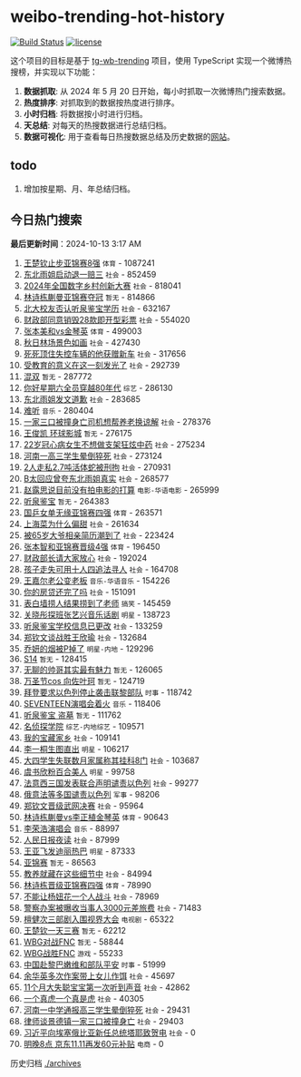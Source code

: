 # weibo-trending-hot-history

[![Build Status](https://github.com/lxw15337674/weibo-trending-hot-history/actions/workflows/nodejs.yml/badge.svg)](https://github.com/lxw15337674/weibo-trending-hot-history/actions)
[![license](https://img.shields.io/github/license/lxw15337674/weibo-trending-hot-history)](https://github.com/lxw15337674/weibo-trending-hot-history/blob/master/LICENSE)


这个项目的目标是基于 [tg-wb-trending](https://github.com/xiadd/tg-wb-trending) 项目，使用 TypeScript 实现一个微博热搜榜，并实现以下功能：

1. **数据抓取**: 从 2024 年 5 月 20 日开始，每小时抓取一次微博热门搜索数据。
2. **热度排序**: 对抓取到的数据按热度进行排序。
3. **小时归档**: 将数据按小时进行归档。
4. **天总结**: 对每天的热搜数据进行总结归档。
5. **数据可视化**: 用于查看每日热搜数据总结及历史数据的[网站](https://weibo-trending-hot-history.vercel.app/)。

## todo

1. 增加按星期、月、年总结归档。



## 今日热门搜索



























































































































































































































































































































































































































































































































































































































































































































































































































































































































































































































































































































































































































































































































































































































































































































































































































































































































































































































































































































































































































































































































































































































































































































































































































































































































































































































































































































































































































































































































































































































































































































































































































































































































































































































<!-- BEGIN -->

**最后更新时间**：2024-10-13 3:17 AM
1. [王楚钦止步亚锦赛8强](https://m.weibo.cn/search?containerid=100103type%3D1%26t%3D10%26q%3D%23%E7%8E%8B%E6%A5%9A%E9%92%A6%E6%AD%A2%E6%AD%A5%E4%BA%9A%E9%94%A6%E8%B5%9B8%E5%BC%BA%23&stream_entry_id=31&isnewpage=1&extparam=seat%3D1%26realpos%3D1%26lcate%3D5001%26flag%3D2%26filter_type%3Drealtimehot%26c_type%3D31%26q%3D%2523%25E7%258E%258B%25E6%25A5%259A%25E9%2592%25A6%25E6%25AD%25A2%25E6%25AD%25A5%25E4%25BA%259A%25E9%2594%25A6%25E8%25B5%259B8%25E5%25BC%25BA%2523%26pos%3D0%26band_rank%3D1%26stream_entry_id%3D31%26cate%3D5001%26dgr%3D0%26display_time%3D1728750490%26pre_seqid%3D172875049016203783789124) `体育` - 1087241
2. [东北雨姐启动退一赔三](https://m.weibo.cn/search?containerid=100103type%3D1%26t%3D10%26q%3D%23%E4%B8%9C%E5%8C%97%E9%9B%A8%E5%A7%90%E5%90%AF%E5%8A%A8%E9%80%80%E4%B8%80%E8%B5%94%E4%B8%89%23&stream_entry_id=31&isnewpage=1&extparam=seat%3D1%26realpos%3D2%26lcate%3D5001%26flag%3D1%26filter_type%3Drealtimehot%26c_type%3D31%26q%3D%2523%25E4%25B8%259C%25E5%258C%2597%25E9%259B%25A8%25E5%25A7%2590%25E5%2590%25AF%25E5%258A%25A8%25E9%2580%2580%25E4%25B8%2580%25E8%25B5%2594%25E4%25B8%2589%2523%26pos%3D1%26band_rank%3D2%26stream_entry_id%3D31%26cate%3D5001%26dgr%3D0%26display_time%3D1728750490%26pre_seqid%3D172875049016203783789124) `社会` - 852459
3. [2024年全国数字乡村创新大赛](https://m.weibo.cn/search?containerid=100103type%3D1%26t%3D10%26q%3D%232024%E5%B9%B4%E5%85%A8%E5%9B%BD%E6%95%B0%E5%AD%97%E4%B9%A1%E6%9D%91%E5%88%9B%E6%96%B0%E5%A4%A7%E8%B5%9B%23&stream_entry_id=31&isnewpage=1&extparam=seat%3D1%26realpos%3D3%26lcate%3D5001%26flag%3D0%26filter_type%3Drealtimehot%26c_type%3D31%26q%3D%25232024%25E5%25B9%25B4%25E5%2585%25A8%25E5%259B%25BD%25E6%2595%25B0%25E5%25AD%2597%25E4%25B9%25A1%25E6%259D%2591%25E5%2588%259B%25E6%2596%25B0%25E5%25A4%25A7%25E8%25B5%259B%2523%26pos%3D2%26band_rank%3D3%26stream_entry_id%3D31%26cate%3D5001%26dgr%3D0%26display_time%3D1728750490%26pre_seqid%3D172875049016203783789124) `社会` - 818041
4. [林诗栋蒯曼亚锦赛夺冠](https://m.weibo.cn/search?containerid=100103type%3D1%26t%3D10%26q%3D%23%E6%9E%97%E8%AF%97%E6%A0%8B%E8%92%AF%E6%9B%BC%E4%BA%9A%E9%94%A6%E8%B5%9B%E5%A4%BA%E5%86%A0%23&stream_entry_id=31&isnewpage=1&extparam=seat%3D1%26realpos%3D4%26lcate%3D5001%26flag%3D1%26filter_type%3Drealtimehot%26c_type%3D31%26q%3D%2523%25E6%259E%2597%25E8%25AF%2597%25E6%25A0%258B%25E8%2592%25AF%25E6%259B%25BC%25E4%25BA%259A%25E9%2594%25A6%25E8%25B5%259B%25E5%25A4%25BA%25E5%2586%25A0%2523%26pos%3D3%26band_rank%3D4%26stream_entry_id%3D31%26cate%3D5001%26dgr%3D0%26display_time%3D1728750490%26pre_seqid%3D172875049016203783789124) `暂无` - 814866
5. [北大校友否认听泉鉴宝学历](https://m.weibo.cn/search?containerid=100103type%3D1%26t%3D10%26q%3D%23%E5%8C%97%E5%A4%A7%E6%A0%A1%E5%8F%8B%E5%90%A6%E8%AE%A4%E5%90%AC%E6%B3%89%E9%89%B4%E5%AE%9D%E5%AD%A6%E5%8E%86%23&stream_entry_id=31&isnewpage=1&extparam=seat%3D1%26realpos%3D5%26lcate%3D5001%26flag%3D2%26filter_type%3Drealtimehot%26c_type%3D31%26q%3D%2523%25E5%258C%2597%25E5%25A4%25A7%25E6%25A0%25A1%25E5%258F%258B%25E5%2590%25A6%25E8%25AE%25A4%25E5%2590%25AC%25E6%25B3%2589%25E9%2589%25B4%25E5%25AE%259D%25E5%25AD%25A6%25E5%258E%2586%2523%26pos%3D4%26band_rank%3D5%26stream_entry_id%3D31%26cate%3D5001%26dgr%3D0%26display_time%3D1728750490%26pre_seqid%3D172875049016203783789124) `社会` - 632167
6. [财政部同意销毁28款即开型彩票](https://m.weibo.cn/search?containerid=100103type%3D1%26t%3D10%26q%3D%23%E8%B4%A2%E6%94%BF%E9%83%A8%E5%90%8C%E6%84%8F%E9%94%80%E6%AF%8128%E6%AC%BE%E5%8D%B3%E5%BC%80%E5%9E%8B%E5%BD%A9%E7%A5%A8%23&stream_entry_id=31&isnewpage=1&extparam=seat%3D1%26realpos%3D6%26lcate%3D5001%26flag%3D0%26filter_type%3Drealtimehot%26c_type%3D31%26q%3D%2523%25E8%25B4%25A2%25E6%2594%25BF%25E9%2583%25A8%25E5%2590%258C%25E6%2584%258F%25E9%2594%2580%25E6%25AF%258128%25E6%25AC%25BE%25E5%258D%25B3%25E5%25BC%2580%25E5%259E%258B%25E5%25BD%25A9%25E7%25A5%25A8%2523%26pos%3D5%26band_rank%3D6%26stream_entry_id%3D31%26cate%3D5001%26dgr%3D0%26display_time%3D1728750490%26pre_seqid%3D172875049016203783789124) `社会` - 554020
7. [张本美和vs金琴英](https://m.weibo.cn/search?containerid=100103type%3D1%26t%3D10%26q%3D%23%E5%BC%A0%E6%9C%AC%E7%BE%8E%E5%92%8Cvs%E9%87%91%E7%90%B4%E8%8B%B1%23&stream_entry_id=31&isnewpage=1&extparam=seat%3D1%26realpos%3D7%26lcate%3D5001%26flag%3D1%26filter_type%3Drealtimehot%26c_type%3D31%26q%3D%2523%25E5%25BC%25A0%25E6%259C%25AC%25E7%25BE%258E%25E5%2592%258Cvs%25E9%2587%2591%25E7%2590%25B4%25E8%258B%25B1%2523%26pos%3D6%26band_rank%3D7%26stream_entry_id%3D31%26cate%3D5001%26dgr%3D0%26display_time%3D1728750490%26pre_seqid%3D172875049016203783789124) `体育` - 499003
8. [秋日林场景色如画](https://m.weibo.cn/search?containerid=100103type%3D1%26t%3D10%26q%3D%23%E7%A7%8B%E6%97%A5%E6%9E%97%E5%9C%BA%E6%99%AF%E8%89%B2%E5%A6%82%E7%94%BB%23&stream_entry_id=31&isnewpage=1&extparam=seat%3D1%26stream_entry_id%3D31%26lcate%3D5001%26c_type%3D31%26filter_type%3Drealtimehot%26q%3D%2523%25E7%25A7%258B%25E6%2597%25A5%25E6%259E%2597%25E5%259C%25BA%25E6%2599%25AF%25E8%2589%25B2%25E5%25A6%2582%25E7%2594%25BB%2523%26dgr%3D0%26realpos%3D3%26band_rank%3D3%26cate%3D5001%26pos%3D2%26flag%3D0%26display_time%3D1728753551%26pre_seqid%3D172875355153703830712132) `社会` - 427430
9. [死死顶住失控车辆的他获赠新车](https://m.weibo.cn/search?containerid=100103type%3D1%26t%3D10%26q%3D%23%E6%AD%BB%E6%AD%BB%E9%A1%B6%E4%BD%8F%E5%A4%B1%E6%8E%A7%E8%BD%A6%E8%BE%86%E7%9A%84%E4%BB%96%E8%8E%B7%E8%B5%A0%E6%96%B0%E8%BD%A6%23&stream_entry_id=31&isnewpage=1&extparam=seat%3D1%26stream_entry_id%3D31%26lcate%3D5001%26c_type%3D31%26filter_type%3Drealtimehot%26q%3D%2523%25E6%25AD%25BB%25E6%25AD%25BB%25E9%25A1%25B6%25E4%25BD%258F%25E5%25A4%25B1%25E6%258E%25A7%25E8%25BD%25A6%25E8%25BE%2586%25E7%259A%2584%25E4%25BB%2596%25E8%258E%25B7%25E8%25B5%25A0%25E6%2596%25B0%25E8%25BD%25A6%2523%26dgr%3D0%26realpos%3D7%26band_rank%3D7%26cate%3D5001%26pos%3D7%26flag%3D32768%26display_time%3D1728753551%26pre_seqid%3D172875355153703830712132) `社会` - 317656
10. [受教育的意义在这一刻发光了](https://m.weibo.cn/search?containerid=100103type%3D1%26t%3D10%26q%3D%23%E5%8F%97%E6%95%99%E8%82%B2%E7%9A%84%E6%84%8F%E4%B9%89%E5%9C%A8%E8%BF%99%E4%B8%80%E5%88%BB%E5%8F%91%E5%85%89%E4%BA%86%23&stream_entry_id=31&isnewpage=1&extparam=seat%3D1%26realpos%3D10%26lcate%3D5001%26flag%3D1%26filter_type%3Drealtimehot%26c_type%3D31%26q%3D%2523%25E5%258F%2597%25E6%2595%2599%25E8%2582%25B2%25E7%259A%2584%25E6%2584%258F%25E4%25B9%2589%25E5%259C%25A8%25E8%25BF%2599%25E4%25B8%2580%25E5%2588%25BB%25E5%258F%2591%25E5%2585%2589%25E4%25BA%2586%2523%26pos%3D9%26band_rank%3D10%26stream_entry_id%3D31%26cate%3D5001%26dgr%3D0%26display_time%3D1728750490%26pre_seqid%3D172875049016203783789124) `社会` - 292739
11. [混双](https://m.weibo.cn/search?containerid=100103type%3D1%26t%3D10%26q%3D%E6%B7%B7%E5%8F%8C&stream_entry_id=31&isnewpage=1&extparam=seat%3D1%26realpos%3D8%26lcate%3D5001%26flag%3D0%26filter_type%3Drealtimehot%26c_type%3D31%26q%3D%25E6%25B7%25B7%25E5%258F%258C%26pos%3D7%26band_rank%3D8%26stream_entry_id%3D31%26cate%3D5001%26dgr%3D0%26display_time%3D1728750490%26pre_seqid%3D172875049016203783789124) `暂无` - 287772
12. [你好星期六全员穿越80年代](https://m.weibo.cn/search?containerid=100103type%3D1%26t%3D10%26q%3D%23%E4%BD%A0%E5%A5%BD%E6%98%9F%E6%9C%9F%E5%85%AD%E5%85%A8%E5%91%98%E7%A9%BF%E8%B6%8A80%E5%B9%B4%E4%BB%A3%23&stream_entry_id=31&isnewpage=1&extparam=seat%3D1%26realpos%3D9%26lcate%3D5001%26flag%3D1%26filter_type%3Drealtimehot%26c_type%3D31%26q%3D%2523%25E4%25BD%25A0%25E5%25A5%25BD%25E6%2598%259F%25E6%259C%259F%25E5%2585%25AD%25E5%2585%25A8%25E5%2591%2598%25E7%25A9%25BF%25E8%25B6%258A80%25E5%25B9%25B4%25E4%25BB%25A3%2523%26pos%3D8%26band_rank%3D9%26stream_entry_id%3D31%26cate%3D5001%26dgr%3D0%26display_time%3D1728750490%26pre_seqid%3D172875049016203783789124) `综艺` - 286130
13. [东北雨姐发文道歉](https://m.weibo.cn/search?containerid=100103type%3D1%26t%3D10%26q%3D%23%E4%B8%9C%E5%8C%97%E9%9B%A8%E5%A7%90%E5%8F%91%E6%96%87%E9%81%93%E6%AD%89%23&stream_entry_id=31&isnewpage=1&extparam=seat%3D1%26realpos%3D11%26lcate%3D5001%26flag%3D2%26filter_type%3Drealtimehot%26c_type%3D31%26q%3D%2523%25E4%25B8%259C%25E5%258C%2597%25E9%259B%25A8%25E5%25A7%2590%25E5%258F%2591%25E6%2596%2587%25E9%2581%2593%25E6%25AD%2589%2523%26pos%3D10%26band_rank%3D11%26stream_entry_id%3D31%26cate%3D5001%26dgr%3D0%26display_time%3D1728750490%26pre_seqid%3D172875049016203783789124) `社会` - 283685
14. [难听](https://m.weibo.cn/search?containerid=100103type%3D1%26t%3D10%26q%3D%E9%9A%BE%E5%90%AC&stream_entry_id=31&isnewpage=1&extparam=seat%3D1%26realpos%3D12%26lcate%3D5001%26flag%3D2%26filter_type%3Drealtimehot%26c_type%3D31%26q%3D%25E9%259A%25BE%25E5%2590%25AC%26pos%3D11%26band_rank%3D12%26stream_entry_id%3D31%26cate%3D5001%26dgr%3D0%26display_time%3D1728750490%26pre_seqid%3D172875049016203783789124) `音乐` - 280404
15. [一家三口被撞身亡司机想帮养老换谅解](https://m.weibo.cn/search?containerid=100103type%3D1%26t%3D10%26q%3D%23%E4%B8%80%E5%AE%B6%E4%B8%89%E5%8F%A3%E8%A2%AB%E6%92%9E%E8%BA%AB%E4%BA%A1%E5%8F%B8%E6%9C%BA%E6%83%B3%E5%B8%AE%E5%85%BB%E8%80%81%E6%8D%A2%E8%B0%85%E8%A7%A3%23&stream_entry_id=31&isnewpage=1&extparam=seat%3D1%26realpos%3D13%26lcate%3D5001%26flag%3D2%26filter_type%3Drealtimehot%26c_type%3D31%26q%3D%2523%25E4%25B8%2580%25E5%25AE%25B6%25E4%25B8%2589%25E5%258F%25A3%25E8%25A2%25AB%25E6%2592%259E%25E8%25BA%25AB%25E4%25BA%25A1%25E5%258F%25B8%25E6%259C%25BA%25E6%2583%25B3%25E5%25B8%25AE%25E5%2585%25BB%25E8%2580%2581%25E6%258D%25A2%25E8%25B0%2585%25E8%25A7%25A3%2523%26pos%3D12%26band_rank%3D13%26stream_entry_id%3D31%26cate%3D5001%26dgr%3D0%26display_time%3D1728750490%26pre_seqid%3D172875049016203783789124) `社会` - 278376
16. [王俊凯 环球影城](https://m.weibo.cn/search?containerid=100103type%3D1%26t%3D10%26q%3D%E7%8E%8B%E4%BF%8A%E5%87%AF+%E7%8E%AF%E7%90%83%E5%BD%B1%E5%9F%8E&stream_entry_id=31&isnewpage=1&extparam=seat%3D1%26realpos%3D14%26lcate%3D5001%26flag%3D2%26filter_type%3Drealtimehot%26c_type%3D31%26q%3D%25E7%258E%258B%25E4%25BF%258A%25E5%2587%25AF%2520%25E7%258E%25AF%25E7%2590%2583%25E5%25BD%25B1%25E5%259F%258E%26pos%3D13%26band_rank%3D14%26stream_entry_id%3D31%26cate%3D5001%26dgr%3D0%26display_time%3D1728750490%26pre_seqid%3D172875049016203783789124) `暂无` - 276175
17. [22岁冠心病女生不想做支架狂炫中药](https://m.weibo.cn/search?containerid=100103type%3D1%26t%3D10%26q%3D%2322%E5%B2%81%E5%86%A0%E5%BF%83%E7%97%85%E5%A5%B3%E7%94%9F%E4%B8%8D%E6%83%B3%E5%81%9A%E6%94%AF%E6%9E%B6%E7%8B%82%E7%82%AB%E4%B8%AD%E8%8D%AF%23&stream_entry_id=31&isnewpage=1&extparam=seat%3D1%26realpos%3D15%26lcate%3D5001%26flag%3D0%26filter_type%3Drealtimehot%26c_type%3D31%26q%3D%252322%25E5%25B2%2581%25E5%2586%25A0%25E5%25BF%2583%25E7%2597%2585%25E5%25A5%25B3%25E7%2594%259F%25E4%25B8%258D%25E6%2583%25B3%25E5%2581%259A%25E6%2594%25AF%25E6%259E%25B6%25E7%258B%2582%25E7%2582%25AB%25E4%25B8%25AD%25E8%258D%25AF%2523%26pos%3D14%26band_rank%3D15%26stream_entry_id%3D31%26cate%3D5001%26dgr%3D0%26display_time%3D1728750490%26pre_seqid%3D172875049016203783789124) `社会` - 275234
18. [河南一高三学生晕倒猝死](https://m.weibo.cn/search?containerid=100103type%3D1%26t%3D10%26q%3D%23%E6%B2%B3%E5%8D%97%E4%B8%80%E9%AB%98%E4%B8%89%E5%AD%A6%E7%94%9F%E6%99%95%E5%80%92%E7%8C%9D%E6%AD%BB%23&stream_entry_id=31&isnewpage=1&extparam=seat%3D1%26realpos%3D16%26lcate%3D5001%26flag%3D1%26filter_type%3Drealtimehot%26c_type%3D31%26q%3D%2523%25E6%25B2%25B3%25E5%258D%2597%25E4%25B8%2580%25E9%25AB%2598%25E4%25B8%2589%25E5%25AD%25A6%25E7%2594%259F%25E6%2599%2595%25E5%2580%2592%25E7%258C%259D%25E6%25AD%25BB%2523%26pos%3D15%26band_rank%3D16%26stream_entry_id%3D31%26cate%3D5001%26dgr%3D0%26display_time%3D1728750490%26pre_seqid%3D172875049016203783789124) `社会` - 273124
19. [2人走私2.7吨活体蛇被刑拘](https://m.weibo.cn/search?containerid=100103type%3D1%26t%3D10%26q%3D%232%E4%BA%BA%E8%B5%B0%E7%A7%812.7%E5%90%A8%E6%B4%BB%E4%BD%93%E8%9B%87%E8%A2%AB%E5%88%91%E6%8B%98%23&stream_entry_id=31&isnewpage=1&extparam=seat%3D1%26realpos%3D17%26lcate%3D5001%26flag%3D0%26filter_type%3Drealtimehot%26c_type%3D31%26q%3D%25232%25E4%25BA%25BA%25E8%25B5%25B0%25E7%25A7%25812.7%25E5%2590%25A8%25E6%25B4%25BB%25E4%25BD%2593%25E8%259B%2587%25E8%25A2%25AB%25E5%2588%2591%25E6%258B%2598%2523%26pos%3D16%26band_rank%3D17%26stream_entry_id%3D31%26cate%3D5001%26dgr%3D0%26display_time%3D1728750490%26pre_seqid%3D172875049016203783789124) `社会` - 270931
20. [B太回应曾夸东北雨姐真实](https://m.weibo.cn/search?containerid=100103type%3D1%26t%3D10%26q%3D%23B%E5%A4%AA%E5%9B%9E%E5%BA%94%E6%9B%BE%E5%A4%B8%E4%B8%9C%E5%8C%97%E9%9B%A8%E5%A7%90%E7%9C%9F%E5%AE%9E%23&stream_entry_id=31&isnewpage=1&extparam=seat%3D1%26realpos%3D18%26lcate%3D5001%26flag%3D0%26filter_type%3Drealtimehot%26c_type%3D31%26q%3D%2523B%25E5%25A4%25AA%25E5%259B%259E%25E5%25BA%2594%25E6%259B%25BE%25E5%25A4%25B8%25E4%25B8%259C%25E5%258C%2597%25E9%259B%25A8%25E5%25A7%2590%25E7%259C%259F%25E5%25AE%259E%2523%26pos%3D17%26band_rank%3D18%26stream_entry_id%3D31%26cate%3D5001%26dgr%3D0%26display_time%3D1728750490%26pre_seqid%3D172875049016203783789124) `社会` - 268577
21. [赵露思说目前没有拍电影的打算](https://m.weibo.cn/search?containerid=100103type%3D1%26t%3D10%26q%3D%23%E8%B5%B5%E9%9C%B2%E6%80%9D%E8%AF%B4%E7%9B%AE%E5%89%8D%E6%B2%A1%E6%9C%89%E6%8B%8D%E7%94%B5%E5%BD%B1%E7%9A%84%E6%89%93%E7%AE%97%23&stream_entry_id=31&isnewpage=1&extparam=seat%3D1%26realpos%3D19%26lcate%3D5001%26flag%3D0%26filter_type%3Drealtimehot%26c_type%3D31%26q%3D%2523%25E8%25B5%25B5%25E9%259C%25B2%25E6%2580%259D%25E8%25AF%25B4%25E7%259B%25AE%25E5%2589%258D%25E6%25B2%25A1%25E6%259C%2589%25E6%258B%258D%25E7%2594%25B5%25E5%25BD%25B1%25E7%259A%2584%25E6%2589%2593%25E7%25AE%2597%2523%26pos%3D18%26band_rank%3D19%26stream_entry_id%3D31%26cate%3D5001%26dgr%3D0%26display_time%3D1728750490%26pre_seqid%3D172875049016203783789124) `电影-华语电影` - 265999
22. [听泉鉴宝](https://m.weibo.cn/search?containerid=100103type%3D1%26t%3D10%26q%3D%E5%90%AC%E6%B3%89%E9%89%B4%E5%AE%9D&stream_entry_id=31&isnewpage=1&extparam=seat%3D1%26realpos%3D20%26lcate%3D5001%26flag%3D0%26filter_type%3Drealtimehot%26c_type%3D31%26q%3D%25E5%2590%25AC%25E6%25B3%2589%25E9%2589%25B4%25E5%25AE%259D%26pos%3D19%26band_rank%3D20%26stream_entry_id%3D31%26cate%3D5001%26dgr%3D0%26display_time%3D1728750490%26pre_seqid%3D172875049016203783789124) `暂无` - 264383
23. [国乒女单无缘亚锦赛四强](https://m.weibo.cn/search?containerid=100103type%3D1%26t%3D10%26q%3D%23%E5%9B%BD%E4%B9%92%E5%A5%B3%E5%8D%95%E6%97%A0%E7%BC%98%E4%BA%9A%E9%94%A6%E8%B5%9B%E5%9B%9B%E5%BC%BA%23&stream_entry_id=31&isnewpage=1&extparam=seat%3D1%26realpos%3D21%26lcate%3D5001%26flag%3D0%26filter_type%3Drealtimehot%26c_type%3D31%26q%3D%2523%25E5%259B%25BD%25E4%25B9%2592%25E5%25A5%25B3%25E5%258D%2595%25E6%2597%25A0%25E7%25BC%2598%25E4%25BA%259A%25E9%2594%25A6%25E8%25B5%259B%25E5%259B%259B%25E5%25BC%25BA%2523%26pos%3D20%26band_rank%3D21%26stream_entry_id%3D31%26cate%3D5001%26dgr%3D0%26display_time%3D1728750490%26pre_seqid%3D172875049016203783789124) `体育` - 263571
24. [上海菜为什么偏甜](https://m.weibo.cn/search?containerid=100103type%3D1%26t%3D10%26q%3D%23%E4%B8%8A%E6%B5%B7%E8%8F%9C%E4%B8%BA%E4%BB%80%E4%B9%88%E5%81%8F%E7%94%9C%23&stream_entry_id=31&isnewpage=1&extparam=seat%3D1%26realpos%3D22%26lcate%3D5001%26flag%3D1%26filter_type%3Drealtimehot%26c_type%3D31%26q%3D%2523%25E4%25B8%258A%25E6%25B5%25B7%25E8%258F%259C%25E4%25B8%25BA%25E4%25BB%2580%25E4%25B9%2588%25E5%2581%258F%25E7%2594%259C%2523%26pos%3D21%26band_rank%3D22%26stream_entry_id%3D31%26cate%3D5001%26dgr%3D0%26display_time%3D1728750490%26pre_seqid%3D172875049016203783789124) `社会` - 261634
25. [被65岁大爷相亲简历潮到了](https://m.weibo.cn/search?containerid=100103type%3D1%26t%3D10%26q%3D%23%E8%A2%AB65%E5%B2%81%E5%A4%A7%E7%88%B7%E7%9B%B8%E4%BA%B2%E7%AE%80%E5%8E%86%E6%BD%AE%E5%88%B0%E4%BA%86%23&stream_entry_id=31&isnewpage=1&extparam=seat%3D1%26realpos%3D23%26lcate%3D5001%26flag%3D1%26filter_type%3Drealtimehot%26c_type%3D31%26q%3D%2523%25E8%25A2%25AB65%25E5%25B2%2581%25E5%25A4%25A7%25E7%2588%25B7%25E7%259B%25B8%25E4%25BA%25B2%25E7%25AE%2580%25E5%258E%2586%25E6%25BD%25AE%25E5%2588%25B0%25E4%25BA%2586%2523%26pos%3D22%26band_rank%3D23%26stream_entry_id%3D31%26cate%3D5001%26dgr%3D0%26display_time%3D1728750490%26pre_seqid%3D172875049016203783789124) `社会` - 223424
26. [张本智和亚锦赛晋级4强](https://m.weibo.cn/search?containerid=100103type%3D1%26t%3D10%26q%3D%23%E5%BC%A0%E6%9C%AC%E6%99%BA%E5%92%8C%E4%BA%9A%E9%94%A6%E8%B5%9B%E6%99%8B%E7%BA%A74%E5%BC%BA%23&stream_entry_id=31&isnewpage=1&extparam=seat%3D1%26realpos%3D24%26lcate%3D5001%26flag%3D1%26filter_type%3Drealtimehot%26c_type%3D31%26q%3D%2523%25E5%25BC%25A0%25E6%259C%25AC%25E6%2599%25BA%25E5%2592%258C%25E4%25BA%259A%25E9%2594%25A6%25E8%25B5%259B%25E6%2599%258B%25E7%25BA%25A74%25E5%25BC%25BA%2523%26pos%3D23%26band_rank%3D24%26stream_entry_id%3D31%26cate%3D5001%26dgr%3D0%26display_time%3D1728750490%26pre_seqid%3D172875049016203783789124) `体育` - 196450
27. [财政部长请大家放心](https://m.weibo.cn/search?containerid=100103type%3D1%26t%3D10%26q%3D%23%E8%B4%A2%E6%94%BF%E9%83%A8%E9%95%BF%E8%AF%B7%E5%A4%A7%E5%AE%B6%E6%94%BE%E5%BF%83%23&stream_entry_id=31&isnewpage=1&extparam=seat%3D1%26realpos%3D25%26lcate%3D5001%26flag%3D0%26filter_type%3Drealtimehot%26c_type%3D31%26q%3D%2523%25E8%25B4%25A2%25E6%2594%25BF%25E9%2583%25A8%25E9%2595%25BF%25E8%25AF%25B7%25E5%25A4%25A7%25E5%25AE%25B6%25E6%2594%25BE%25E5%25BF%2583%2523%26pos%3D24%26band_rank%3D25%26stream_entry_id%3D31%26cate%3D5001%26dgr%3D0%26display_time%3D1728750490%26pre_seqid%3D172875049016203783789124) `社会` - 192024
28. [孩子走失可用十人四追法寻人](https://m.weibo.cn/search?containerid=100103type%3D1%26t%3D10%26q%3D%23%E5%AD%A9%E5%AD%90%E8%B5%B0%E5%A4%B1%E5%8F%AF%E7%94%A8%E5%8D%81%E4%BA%BA%E5%9B%9B%E8%BF%BD%E6%B3%95%E5%AF%BB%E4%BA%BA%23&stream_entry_id=31&isnewpage=1&extparam=seat%3D1%26stream_entry_id%3D31%26lcate%3D5001%26c_type%3D31%26filter_type%3Drealtimehot%26q%3D%2523%25E5%25AD%25A9%25E5%25AD%2590%25E8%25B5%25B0%25E5%25A4%25B1%25E5%258F%25AF%25E7%2594%25A8%25E5%258D%2581%25E4%25BA%25BA%25E5%259B%259B%25E8%25BF%25BD%25E6%25B3%2595%25E5%25AF%25BB%25E4%25BA%25BA%2523%26dgr%3D0%26realpos%3D10%26band_rank%3D10%26cate%3D5001%26pos%3D10%26flag%3D1%26display_time%3D1728753551%26pre_seqid%3D172875355153703830712132) `社会` - 164708
29. [王嘉尔老公变老板](https://m.weibo.cn/search?containerid=100103type%3D1%26t%3D10%26q%3D%E7%8E%8B%E5%98%89%E5%B0%94%E8%80%81%E5%85%AC%E5%8F%98%E8%80%81%E6%9D%BF&stream_entry_id=31&isnewpage=1&extparam=seat%3D1%26realpos%3D26%26lcate%3D5001%26flag%3D1%26filter_type%3Drealtimehot%26c_type%3D31%26q%3D%25E7%258E%258B%25E5%2598%2589%25E5%25B0%2594%25E8%2580%2581%25E5%2585%25AC%25E5%258F%2598%25E8%2580%2581%25E6%259D%25BF%26pos%3D25%26band_rank%3D26%26stream_entry_id%3D31%26cate%3D5001%26dgr%3D0%26display_time%3D1728750490%26pre_seqid%3D172875049016203783789124) `音乐-华语音乐` - 154226
30. [你的房贷还完了吗](https://m.weibo.cn/search?containerid=100103type%3D1%26t%3D10%26q%3D%23%E4%BD%A0%E7%9A%84%E6%88%BF%E8%B4%B7%E8%BF%98%E5%AE%8C%E4%BA%86%E5%90%97%23&stream_entry_id=31&isnewpage=1&extparam=seat%3D1%26realpos%3D27%26lcate%3D5001%26flag%3D0%26filter_type%3Drealtimehot%26c_type%3D31%26q%3D%2523%25E4%25BD%25A0%25E7%259A%2584%25E6%2588%25BF%25E8%25B4%25B7%25E8%25BF%2598%25E5%25AE%258C%25E4%25BA%2586%25E5%2590%2597%2523%26pos%3D26%26band_rank%3D27%26stream_entry_id%3D31%26cate%3D5001%26dgr%3D0%26display_time%3D1728750490%26pre_seqid%3D172875049016203783789124) `社会` - 151091
31. [表白墙捞人结果捞到了老师](https://m.weibo.cn/search?containerid=100103type%3D1%26t%3D10%26q%3D%23%E8%A1%A8%E7%99%BD%E5%A2%99%E6%8D%9E%E4%BA%BA%E7%BB%93%E6%9E%9C%E6%8D%9E%E5%88%B0%E4%BA%86%E8%80%81%E5%B8%88%23&stream_entry_id=31&isnewpage=1&extparam=seat%3D1%26realpos%3D28%26lcate%3D5001%26flag%3D0%26filter_type%3Drealtimehot%26c_type%3D31%26q%3D%2523%25E8%25A1%25A8%25E7%2599%25BD%25E5%25A2%2599%25E6%258D%259E%25E4%25BA%25BA%25E7%25BB%2593%25E6%259E%259C%25E6%258D%259E%25E5%2588%25B0%25E4%25BA%2586%25E8%2580%2581%25E5%25B8%2588%2523%26pos%3D27%26band_rank%3D28%26stream_entry_id%3D31%26cate%3D5001%26dgr%3D0%26display_time%3D1728750490%26pre_seqid%3D172875049016203783789124) `搞笑` - 145459
32. [关晓彤探班张艺兴音乐话剧](https://m.weibo.cn/search?containerid=100103type%3D1%26t%3D10%26q%3D%23%E5%85%B3%E6%99%93%E5%BD%A4%E6%8E%A2%E7%8F%AD%E5%BC%A0%E8%89%BA%E5%85%B4%E9%9F%B3%E4%B9%90%E8%AF%9D%E5%89%A7%23&stream_entry_id=31&isnewpage=1&extparam=seat%3D1%26realpos%3D29%26lcate%3D5001%26flag%3D0%26filter_type%3Drealtimehot%26c_type%3D31%26q%3D%2523%25E5%2585%25B3%25E6%2599%2593%25E5%25BD%25A4%25E6%258E%25A2%25E7%258F%25AD%25E5%25BC%25A0%25E8%2589%25BA%25E5%2585%25B4%25E9%259F%25B3%25E4%25B9%2590%25E8%25AF%259D%25E5%2589%25A7%2523%26pos%3D28%26band_rank%3D29%26stream_entry_id%3D31%26cate%3D5001%26dgr%3D0%26display_time%3D1728750490%26pre_seqid%3D172875049016203783789124) `明星` - 138723
33. [听泉鉴宝学校信息已更改](https://m.weibo.cn/search?containerid=100103type%3D1%26t%3D10%26q%3D%23%E5%90%AC%E6%B3%89%E9%89%B4%E5%AE%9D%E5%AD%A6%E6%A0%A1%E4%BF%A1%E6%81%AF%E5%B7%B2%E6%9B%B4%E6%94%B9%23&stream_entry_id=31&isnewpage=1&extparam=seat%3D1%26realpos%3D30%26lcate%3D5001%26flag%3D0%26filter_type%3Drealtimehot%26c_type%3D31%26q%3D%2523%25E5%2590%25AC%25E6%25B3%2589%25E9%2589%25B4%25E5%25AE%259D%25E5%25AD%25A6%25E6%25A0%25A1%25E4%25BF%25A1%25E6%2581%25AF%25E5%25B7%25B2%25E6%259B%25B4%25E6%2594%25B9%2523%26pos%3D29%26band_rank%3D30%26stream_entry_id%3D31%26cate%3D5001%26dgr%3D0%26display_time%3D1728750490%26pre_seqid%3D172875049016203783789124) `社会` - 133259
34. [郑钦文谈战胜王欣瑜](https://m.weibo.cn/search?containerid=100103type%3D1%26t%3D10%26q%3D%23%E9%83%91%E9%92%A6%E6%96%87%E8%B0%88%E6%88%98%E8%83%9C%E7%8E%8B%E6%AC%A3%E7%91%9C%23&stream_entry_id=31&isnewpage=1&extparam=seat%3D1%26realpos%3D31%26lcate%3D5001%26flag%3D1%26filter_type%3Drealtimehot%26c_type%3D31%26q%3D%2523%25E9%2583%2591%25E9%2592%25A6%25E6%2596%2587%25E8%25B0%2588%25E6%2588%2598%25E8%2583%259C%25E7%258E%258B%25E6%25AC%25A3%25E7%2591%259C%2523%26pos%3D30%26band_rank%3D31%26stream_entry_id%3D31%26cate%3D5001%26dgr%3D0%26display_time%3D1728750490%26pre_seqid%3D172875049016203783789124) `社会` - 132684
35. [乔妍的烟被P掉了](https://m.weibo.cn/search?containerid=100103type%3D1%26t%3D10%26q%3D%23%E4%B9%94%E5%A6%8D%E7%9A%84%E7%83%9F%E8%A2%ABP%E6%8E%89%E4%BA%86%23&stream_entry_id=31&isnewpage=1&extparam=seat%3D1%26realpos%3D32%26lcate%3D5001%26flag%3D0%26filter_type%3Drealtimehot%26c_type%3D31%26q%3D%2523%25E4%25B9%2594%25E5%25A6%258D%25E7%259A%2584%25E7%2583%259F%25E8%25A2%25ABP%25E6%258E%2589%25E4%25BA%2586%2523%26pos%3D31%26band_rank%3D32%26stream_entry_id%3D31%26cate%3D5001%26dgr%3D0%26display_time%3D1728750490%26pre_seqid%3D172875049016203783789124) `明星-内地` - 129296
36. [S14](https://m.weibo.cn/search?containerid=100103type%3D1%26t%3D10%26q%3DS14&stream_entry_id=31&isnewpage=1&extparam=seat%3D1%26stream_entry_id%3D31%26lcate%3D5001%26c_type%3D31%26filter_type%3Drealtimehot%26q%3DS14%26dgr%3D0%26realpos%3D23%26band_rank%3D23%26cate%3D5001%26pos%3D23%26flag%3D0%26display_time%3D1728753551%26pre_seqid%3D172875355153703830712132) `暂无` - 128415
37. [无聊的帅哥其实最有魅力](https://m.weibo.cn/search?containerid=100103type%3D1%26t%3D10%26q%3D%E6%97%A0%E8%81%8A%E7%9A%84%E5%B8%85%E5%93%A5%E5%85%B6%E5%AE%9E%E6%9C%80%E6%9C%89%E9%AD%85%E5%8A%9B&stream_entry_id=31&isnewpage=1&extparam=seat%3D1%26realpos%3D33%26lcate%3D5001%26flag%3D0%26filter_type%3Drealtimehot%26c_type%3D31%26q%3D%25E6%2597%25A0%25E8%2581%258A%25E7%259A%2584%25E5%25B8%2585%25E5%2593%25A5%25E5%2585%25B6%25E5%25AE%259E%25E6%259C%2580%25E6%259C%2589%25E9%25AD%2585%25E5%258A%259B%26pos%3D32%26band_rank%3D33%26stream_entry_id%3D31%26cate%3D5001%26dgr%3D0%26display_time%3D1728750490%26pre_seqid%3D172875049016203783789124) `暂无` - 126065
38. [万圣节cos 向佐叶珂](https://m.weibo.cn/search?containerid=100103type%3D1%26t%3D10%26q%3D%E4%B8%87%E5%9C%A3%E8%8A%82cos+%E5%90%91%E4%BD%90%E5%8F%B6%E7%8F%82&stream_entry_id=31&isnewpage=1&extparam=seat%3D1%26realpos%3D34%26lcate%3D5001%26flag%3D1%26filter_type%3Drealtimehot%26c_type%3D31%26q%3D%25E4%25B8%2587%25E5%259C%25A3%25E8%258A%2582cos%2520%25E5%2590%2591%25E4%25BD%2590%25E5%258F%25B6%25E7%258F%2582%26pos%3D33%26band_rank%3D34%26stream_entry_id%3D31%26cate%3D5001%26dgr%3D0%26display_time%3D1728750490%26pre_seqid%3D172875049016203783789124) `暂无` - 124719
39. [拜登要求以色列停止袭击联黎部队](https://m.weibo.cn/search?containerid=100103type%3D1%26t%3D10%26q%3D%23%E6%8B%9C%E7%99%BB%E8%A6%81%E6%B1%82%E4%BB%A5%E8%89%B2%E5%88%97%E5%81%9C%E6%AD%A2%E8%A2%AD%E5%87%BB%E8%81%94%E9%BB%8E%E9%83%A8%E9%98%9F%23&stream_entry_id=31&isnewpage=1&extparam=seat%3D1%26realpos%3D35%26lcate%3D5001%26flag%3D0%26filter_type%3Drealtimehot%26c_type%3D31%26q%3D%2523%25E6%258B%259C%25E7%2599%25BB%25E8%25A6%2581%25E6%25B1%2582%25E4%25BB%25A5%25E8%2589%25B2%25E5%2588%2597%25E5%2581%259C%25E6%25AD%25A2%25E8%25A2%25AD%25E5%2587%25BB%25E8%2581%2594%25E9%25BB%258E%25E9%2583%25A8%25E9%2598%259F%2523%26pos%3D34%26band_rank%3D35%26stream_entry_id%3D31%26cate%3D5001%26dgr%3D0%26display_time%3D1728750490%26pre_seqid%3D172875049016203783789124) `时事` - 118742
40. [SEVENTEEN演唱会着火](https://m.weibo.cn/search?containerid=100103type%3D1%26t%3D10%26q%3D%23SEVENTEEN%E6%BC%94%E5%94%B1%E4%BC%9A%E7%9D%80%E7%81%AB%23&stream_entry_id=31&isnewpage=1&extparam=seat%3D1%26realpos%3D36%26lcate%3D5001%26flag%3D0%26filter_type%3Drealtimehot%26c_type%3D31%26q%3D%2523SEVENTEEN%25E6%25BC%2594%25E5%2594%25B1%25E4%25BC%259A%25E7%259D%2580%25E7%2581%25AB%2523%26pos%3D35%26band_rank%3D36%26stream_entry_id%3D31%26cate%3D5001%26dgr%3D0%26display_time%3D1728750490%26pre_seqid%3D172875049016203783789124) `音乐` - 118406
41. [听泉鉴宝 盗墓](https://m.weibo.cn/search?containerid=100103type%3D1%26t%3D10%26q%3D%E5%90%AC%E6%B3%89%E9%89%B4%E5%AE%9D+%E7%9B%97%E5%A2%93&stream_entry_id=31&isnewpage=1&extparam=seat%3D1%26realpos%3D37%26lcate%3D5001%26flag%3D0%26filter_type%3Drealtimehot%26c_type%3D31%26q%3D%25E5%2590%25AC%25E6%25B3%2589%25E9%2589%25B4%25E5%25AE%259D%2520%25E7%259B%2597%25E5%25A2%2593%26pos%3D36%26band_rank%3D37%26stream_entry_id%3D31%26cate%3D5001%26dgr%3D0%26display_time%3D1728750490%26pre_seqid%3D172875049016203783789124) `暂无` - 111762
42. [名侦探学院](https://m.weibo.cn/search?containerid=100103type%3D1%26t%3D10%26q%3D%E5%90%8D%E4%BE%A6%E6%8E%A2%E5%AD%A6%E9%99%A2&stream_entry_id=31&isnewpage=1&extparam=seat%3D1%26realpos%3D38%26lcate%3D5001%26flag%3D1%26filter_type%3Drealtimehot%26c_type%3D31%26q%3D%25E5%2590%258D%25E4%25BE%25A6%25E6%258E%25A2%25E5%25AD%25A6%25E9%2599%25A2%26pos%3D37%26band_rank%3D38%26stream_entry_id%3D31%26cate%3D5001%26dgr%3D0%26display_time%3D1728750490%26pre_seqid%3D172875049016203783789124) `综艺-内地综艺` - 109571
43. [我的宝藏家乡](https://m.weibo.cn/search?containerid=100103type%3D1%26t%3D10%26q%3D%23%E6%88%91%E7%9A%84%E5%AE%9D%E8%97%8F%E5%AE%B6%E4%B9%A1%23&stream_entry_id=31&isnewpage=1&extparam=seat%3D1%26stream_entry_id%3D31%26lcate%3D5001%26c_type%3D31%26filter_type%3Drealtimehot%26q%3D%2523%25E6%2588%2591%25E7%259A%2584%25E5%25AE%259D%25E8%2597%258F%25E5%25AE%25B6%25E4%25B9%25A1%2523%26dgr%3D0%26realpos%3D26%26band_rank%3D26%26cate%3D5001%26pos%3D26%26flag%3D0%26display_time%3D1728753551%26pre_seqid%3D172875355153703830712132) `社会` - 109141
44. [李一桐生图直出](https://m.weibo.cn/search?containerid=100103type%3D1%26t%3D10%26q%3D%E6%9D%8E%E4%B8%80%E6%A1%90%E7%94%9F%E5%9B%BE%E7%9B%B4%E5%87%BA&stream_entry_id=31&isnewpage=1&extparam=seat%3D1%26realpos%3D39%26lcate%3D5001%26flag%3D0%26filter_type%3Drealtimehot%26c_type%3D31%26q%3D%25E6%259D%258E%25E4%25B8%2580%25E6%25A1%2590%25E7%2594%259F%25E5%259B%25BE%25E7%259B%25B4%25E5%2587%25BA%26pos%3D38%26band_rank%3D39%26stream_entry_id%3D31%26cate%3D5001%26dgr%3D0%26display_time%3D1728750490%26pre_seqid%3D172875049016203783789124) `明星` - 106217
45. [大四学生失联数月家属称其挂科8门](https://m.weibo.cn/search?containerid=100103type%3D1%26t%3D10%26q%3D%23%E5%A4%A7%E5%9B%9B%E5%AD%A6%E7%94%9F%E5%A4%B1%E8%81%94%E6%95%B0%E6%9C%88%E5%AE%B6%E5%B1%9E%E7%A7%B0%E5%85%B6%E6%8C%82%E7%A7%918%E9%97%A8%23&stream_entry_id=31&isnewpage=1&extparam=seat%3D1%26realpos%3D40%26lcate%3D5001%26flag%3D0%26filter_type%3Drealtimehot%26c_type%3D31%26q%3D%2523%25E5%25A4%25A7%25E5%259B%259B%25E5%25AD%25A6%25E7%2594%259F%25E5%25A4%25B1%25E8%2581%2594%25E6%2595%25B0%25E6%259C%2588%25E5%25AE%25B6%25E5%25B1%259E%25E7%25A7%25B0%25E5%2585%25B6%25E6%258C%2582%25E7%25A7%25918%25E9%2597%25A8%2523%26pos%3D39%26band_rank%3D40%26stream_entry_id%3D31%26cate%3D5001%26dgr%3D0%26display_time%3D1728750490%26pre_seqid%3D172875049016203783789124) `社会` - 103687
46. [虞书欣粉百合美人](https://m.weibo.cn/search?containerid=100103type%3D1%26t%3D10%26q%3D%23%E8%99%9E%E4%B9%A6%E6%AC%A3%E7%B2%89%E7%99%BE%E5%90%88%E7%BE%8E%E4%BA%BA%23&stream_entry_id=31&isnewpage=1&extparam=seat%3D1%26realpos%3D41%26lcate%3D5001%26flag%3D0%26filter_type%3Drealtimehot%26c_type%3D31%26q%3D%2523%25E8%2599%259E%25E4%25B9%25A6%25E6%25AC%25A3%25E7%25B2%2589%25E7%2599%25BE%25E5%2590%2588%25E7%25BE%258E%25E4%25BA%25BA%2523%26pos%3D40%26band_rank%3D41%26stream_entry_id%3D31%26cate%3D5001%26dgr%3D0%26display_time%3D1728750490%26pre_seqid%3D172875049016203783789124) `明星` - 99758
47. [法意西三国发表联合声明谴责以色列](https://m.weibo.cn/search?containerid=100103type%3D1%26t%3D10%26q%3D%23%E6%B3%95%E6%84%8F%E8%A5%BF%E4%B8%89%E5%9B%BD%E5%8F%91%E8%A1%A8%E8%81%94%E5%90%88%E5%A3%B0%E6%98%8E%E8%B0%B4%E8%B4%A3%E4%BB%A5%E8%89%B2%E5%88%97%23&stream_entry_id=31&isnewpage=1&extparam=seat%3D1%26cate%3D5001%26realpos%3D8%26stream_entry_id%3D31%26q%3D%2523%25E6%25B3%2595%25E6%2584%258F%25E8%25A5%25BF%25E4%25B8%2589%25E5%259B%25BD%25E5%258F%2591%25E8%25A1%25A8%25E8%2581%2594%25E5%2590%2588%25E5%25A3%25B0%25E6%2598%258E%25E8%25B0%25B4%25E8%25B4%25A3%25E4%25BB%25A5%25E8%2589%25B2%25E5%2588%2597%2523%26dgr%3D0%26pos%3D7%26flag%3D1%26band_rank%3D8%26filter_type%3Drealtimehot%26lcate%3D5001%26c_type%3D31%26display_time%3D1728757734%26pre_seqid%3D172875773450402584081137) `社会` - 99277
48. [俄意法等多国谴责以色列](https://m.weibo.cn/search?containerid=100103type%3D1%26t%3D10%26q%3D%23%E4%BF%84%E6%84%8F%E6%B3%95%E7%AD%89%E5%A4%9A%E5%9B%BD%E8%B0%B4%E8%B4%A3%E4%BB%A5%E8%89%B2%E5%88%97%23&stream_entry_id=31&isnewpage=1&extparam=seat%3D1%26cate%3D5001%26realpos%3D10%26stream_entry_id%3D31%26q%3D%2523%25E4%25BF%2584%25E6%2584%258F%25E6%25B3%2595%25E7%25AD%2589%25E5%25A4%259A%25E5%259B%25BD%25E8%25B0%25B4%25E8%25B4%25A3%25E4%25BB%25A5%25E8%2589%25B2%25E5%2588%2597%2523%26dgr%3D0%26pos%3D9%26flag%3D1%26band_rank%3D10%26filter_type%3Drealtimehot%26lcate%3D5001%26c_type%3D31%26display_time%3D1728757734%26pre_seqid%3D172875773450402584081137) `军事` - 98206
49. [郑钦文晋级武网决赛](https://m.weibo.cn/search?containerid=100103type%3D1%26t%3D10%26q%3D%23%E9%83%91%E9%92%A6%E6%96%87%E6%99%8B%E7%BA%A7%E6%AD%A6%E7%BD%91%E5%86%B3%E8%B5%9B%23&stream_entry_id=31&isnewpage=1&extparam=seat%3D1%26realpos%3D42%26lcate%3D5001%26flag%3D0%26filter_type%3Drealtimehot%26c_type%3D31%26q%3D%2523%25E9%2583%2591%25E9%2592%25A6%25E6%2596%2587%25E6%2599%258B%25E7%25BA%25A7%25E6%25AD%25A6%25E7%25BD%2591%25E5%2586%25B3%25E8%25B5%259B%2523%26pos%3D41%26band_rank%3D42%26stream_entry_id%3D31%26cate%3D5001%26dgr%3D0%26display_time%3D1728750490%26pre_seqid%3D172875049016203783789124) `社会` - 95964
50. [林诗栋蒯曼vs李正植金琴英](https://m.weibo.cn/search?containerid=100103type%3D1%26t%3D10%26q%3D%23%E6%9E%97%E8%AF%97%E6%A0%8B%E8%92%AF%E6%9B%BCvs%E6%9D%8E%E6%AD%A3%E6%A4%8D%E9%87%91%E7%90%B4%E8%8B%B1%23&stream_entry_id=31&isnewpage=1&extparam=seat%3D1%26realpos%3D43%26lcate%3D5001%26flag%3D0%26filter_type%3Drealtimehot%26c_type%3D31%26q%3D%2523%25E6%259E%2597%25E8%25AF%2597%25E6%25A0%258B%25E8%2592%25AF%25E6%259B%25BCvs%25E6%259D%258E%25E6%25AD%25A3%25E6%25A4%258D%25E9%2587%2591%25E7%2590%25B4%25E8%258B%25B1%2523%26pos%3D42%26band_rank%3D43%26stream_entry_id%3D31%26cate%3D5001%26dgr%3D0%26display_time%3D1728750490%26pre_seqid%3D172875049016203783789124) `体育` - 90643
51. [李荣浩演唱会](https://m.weibo.cn/search?containerid=100103type%3D1%26t%3D10%26q%3D%E6%9D%8E%E8%8D%A3%E6%B5%A9%E6%BC%94%E5%94%B1%E4%BC%9A&stream_entry_id=31&isnewpage=1&extparam=seat%3D1%26realpos%3D44%26lcate%3D5001%26flag%3D0%26filter_type%3Drealtimehot%26c_type%3D31%26q%3D%25E6%259D%258E%25E8%258D%25A3%25E6%25B5%25A9%25E6%25BC%2594%25E5%2594%25B1%25E4%25BC%259A%26pos%3D43%26band_rank%3D44%26stream_entry_id%3D31%26cate%3D5001%26dgr%3D0%26display_time%3D1728750490%26pre_seqid%3D172875049016203783789124) `音乐` - 88997
52. [人民日报夜读](https://m.weibo.cn/search?containerid=100103type%3D1%26t%3D10%26q%3D%23%E4%BA%BA%E6%B0%91%E6%97%A5%E6%8A%A5%E5%A4%9C%E8%AF%BB%23&stream_entry_id=31&isnewpage=1&extparam=seat%3D1%26realpos%3D45%26lcate%3D5001%26flag%3D1%26filter_type%3Drealtimehot%26c_type%3D31%26q%3D%2523%25E4%25BA%25BA%25E6%25B0%2591%25E6%2597%25A5%25E6%258A%25A5%25E5%25A4%259C%25E8%25AF%25BB%2523%26pos%3D44%26band_rank%3D45%26stream_entry_id%3D31%26cate%3D5001%26dgr%3D0%26display_time%3D1728750490%26pre_seqid%3D172875049016203783789124) `社会` - 87999
53. [王亚飞发迪丽热巴](https://m.weibo.cn/search?containerid=100103type%3D1%26t%3D10%26q%3D%23%E7%8E%8B%E4%BA%9A%E9%A3%9E%E5%8F%91%E8%BF%AA%E4%B8%BD%E7%83%AD%E5%B7%B4%23&stream_entry_id=31&isnewpage=1&extparam=seat%3D1%26realpos%3D46%26lcate%3D5001%26flag%3D0%26filter_type%3Drealtimehot%26c_type%3D31%26q%3D%2523%25E7%258E%258B%25E4%25BA%259A%25E9%25A3%259E%25E5%258F%2591%25E8%25BF%25AA%25E4%25B8%25BD%25E7%2583%25AD%25E5%25B7%25B4%2523%26pos%3D45%26band_rank%3D46%26stream_entry_id%3D31%26cate%3D5001%26dgr%3D0%26display_time%3D1728750490%26pre_seqid%3D172875049016203783789124) `明星` - 87333
54. [亚锦赛](https://m.weibo.cn/search?containerid=100103type%3D1%26t%3D10%26q%3D%E4%BA%9A%E9%94%A6%E8%B5%9B&stream_entry_id=31&isnewpage=1&extparam=seat%3D1%26realpos%3D47%26lcate%3D5001%26flag%3D0%26filter_type%3Drealtimehot%26c_type%3D31%26q%3D%25E4%25BA%259A%25E9%2594%25A6%25E8%25B5%259B%26pos%3D46%26band_rank%3D47%26stream_entry_id%3D31%26cate%3D5001%26dgr%3D0%26display_time%3D1728750490%26pre_seqid%3D172875049016203783789124) `暂无` - 86563
55. [教养就藏在这些细节中](https://m.weibo.cn/search?containerid=100103type%3D1%26t%3D10%26q%3D%23%E6%95%99%E5%85%BB%E5%B0%B1%E8%97%8F%E5%9C%A8%E8%BF%99%E4%BA%9B%E7%BB%86%E8%8A%82%E4%B8%AD%23&stream_entry_id=31&isnewpage=1&extparam=seat%3D1%26realpos%3D48%26lcate%3D5001%26flag%3D1%26filter_type%3Drealtimehot%26c_type%3D31%26q%3D%2523%25E6%2595%2599%25E5%2585%25BB%25E5%25B0%25B1%25E8%2597%258F%25E5%259C%25A8%25E8%25BF%2599%25E4%25BA%259B%25E7%25BB%2586%25E8%258A%2582%25E4%25B8%25AD%2523%26pos%3D47%26band_rank%3D48%26stream_entry_id%3D31%26cate%3D5001%26dgr%3D0%26display_time%3D1728750490%26pre_seqid%3D172875049016203783789124) `社会` - 84994
56. [林诗栋晋级亚锦赛四强](https://m.weibo.cn/search?containerid=100103type%3D1%26t%3D10%26q%3D%23%E6%9E%97%E8%AF%97%E6%A0%8B%E6%99%8B%E7%BA%A7%E4%BA%9A%E9%94%A6%E8%B5%9B%E5%9B%9B%E5%BC%BA%23&stream_entry_id=31&isnewpage=1&extparam=seat%3D1%26realpos%3D49%26lcate%3D5001%26flag%3D0%26filter_type%3Drealtimehot%26c_type%3D31%26q%3D%2523%25E6%259E%2597%25E8%25AF%2597%25E6%25A0%258B%25E6%2599%258B%25E7%25BA%25A7%25E4%25BA%259A%25E9%2594%25A6%25E8%25B5%259B%25E5%259B%259B%25E5%25BC%25BA%2523%26pos%3D48%26band_rank%3D49%26stream_entry_id%3D31%26cate%3D5001%26dgr%3D0%26display_time%3D1728750490%26pre_seqid%3D172875049016203783789124) `体育` - 78990
57. [不能让杨妞花一个人战斗](https://m.weibo.cn/search?containerid=100103type%3D1%26t%3D10%26q%3D%23%E4%B8%8D%E8%83%BD%E8%AE%A9%E6%9D%A8%E5%A6%9E%E8%8A%B1%E4%B8%80%E4%B8%AA%E4%BA%BA%E6%88%98%E6%96%97%23&stream_entry_id=31&isnewpage=1&extparam=seat%3D1%26realpos%3D50%26lcate%3D5001%26flag%3D0%26filter_type%3Drealtimehot%26c_type%3D31%26q%3D%2523%25E4%25B8%258D%25E8%2583%25BD%25E8%25AE%25A9%25E6%259D%25A8%25E5%25A6%259E%25E8%258A%25B1%25E4%25B8%2580%25E4%25B8%25AA%25E4%25BA%25BA%25E6%2588%2598%25E6%2596%2597%2523%26pos%3D49%26band_rank%3D50%26stream_entry_id%3D31%26cate%3D5001%26dgr%3D0%26display_time%3D1728750490%26pre_seqid%3D172875049016203783789124) `社会` - 78969
58. [警察办案被曝收当事人3000元差旅费](https://m.weibo.cn/search?containerid=100103type%3D1%26t%3D10%26q%3D%23%E8%AD%A6%E5%AF%9F%E5%8A%9E%E6%A1%88%E8%A2%AB%E6%9B%9D%E6%94%B6%E5%BD%93%E4%BA%8B%E4%BA%BA3000%E5%85%83%E5%B7%AE%E6%97%85%E8%B4%B9%23&stream_entry_id=31&isnewpage=1&extparam=seat%3D1%26cate%3D5001%26realpos%3D21%26stream_entry_id%3D31%26q%3D%2523%25E8%25AD%25A6%25E5%25AF%259F%25E5%258A%259E%25E6%25A1%2588%25E8%25A2%25AB%25E6%259B%259D%25E6%2594%25B6%25E5%25BD%2593%25E4%25BA%258B%25E4%25BA%25BA3000%25E5%2585%2583%25E5%25B7%25AE%25E6%2597%2585%25E8%25B4%25B9%2523%26dgr%3D0%26pos%3D20%26flag%3D1%26band_rank%3D21%26filter_type%3Drealtimehot%26lcate%3D5001%26c_type%3D31%26display_time%3D1728757734%26pre_seqid%3D172875773450402584081137) `社会` - 71483
59. [檀健次三部剧入围视界大会](https://m.weibo.cn/search?containerid=100103type%3D1%26t%3D10%26q%3D%E6%AA%80%E5%81%A5%E6%AC%A1%E4%B8%89%E9%83%A8%E5%89%A7%E5%85%A5%E5%9B%B4%E8%A7%86%E7%95%8C%E5%A4%A7%E4%BC%9A&stream_entry_id=31&isnewpage=1&extparam=seat%3D1%26stream_entry_id%3D31%26lcate%3D5001%26c_type%3D31%26filter_type%3Drealtimehot%26q%3D%25E6%25AA%2580%25E5%2581%25A5%25E6%25AC%25A1%25E4%25B8%2589%25E9%2583%25A8%25E5%2589%25A7%25E5%2585%25A5%25E5%259B%25B4%25E8%25A7%2586%25E7%2595%258C%25E5%25A4%25A7%25E4%25BC%259A%26dgr%3D0%26realpos%3D37%26band_rank%3D37%26cate%3D5001%26pos%3D37%26flag%3D1%26display_time%3D1728753551%26pre_seqid%3D172875355153703830712132) `电视剧` - 65322
60. [王楚钦一天三赛](https://m.weibo.cn/search?containerid=100103type%3D1%26t%3D10%26q%3D%E7%8E%8B%E6%A5%9A%E9%92%A6%E4%B8%80%E5%A4%A9%E4%B8%89%E8%B5%9B&stream_entry_id=31&isnewpage=1&extparam=seat%3D1%26stream_entry_id%3D31%26lcate%3D5001%26c_type%3D31%26filter_type%3Drealtimehot%26q%3D%25E7%258E%258B%25E6%25A5%259A%25E9%2592%25A6%25E4%25B8%2580%25E5%25A4%25A9%25E4%25B8%2589%25E8%25B5%259B%26dgr%3D0%26realpos%3D41%26band_rank%3D41%26cate%3D5001%26pos%3D41%26flag%3D0%26display_time%3D1728753551%26pre_seqid%3D172875355153703830712132) `暂无` - 62212
61. [WBG对战FNC](https://m.weibo.cn/search?containerid=100103type%3D1%26t%3D10%26q%3D%23WBG%E5%AF%B9%E6%88%98FNC%23&stream_entry_id=31&isnewpage=1&extparam=seat%3D1%26stream_entry_id%3D31%26lcate%3D5001%26c_type%3D31%26filter_type%3Drealtimehot%26q%3D%2523WBG%25E5%25AF%25B9%25E6%2588%2598FNC%2523%26dgr%3D0%26realpos%3D47%26band_rank%3D47%26cate%3D5001%26pos%3D47%26flag%3D0%26display_time%3D1728753551%26pre_seqid%3D172875355153703830712132) `暂无` - 58844
62. [WBG战胜FNC](https://m.weibo.cn/search?containerid=100103type%3D1%26t%3D10%26q%3D%23WBG%E6%88%98%E8%83%9CFNC%23&stream_entry_id=31&isnewpage=1&extparam=seat%3D1%26stream_entry_id%3D31%26lcate%3D5001%26c_type%3D31%26filter_type%3Drealtimehot%26q%3D%2523WBG%25E6%2588%2598%25E8%2583%259CFNC%2523%26dgr%3D0%26realpos%3D50%26band_rank%3D50%26cate%3D5001%26pos%3D50%26flag%3D0%26display_time%3D1728753551%26pre_seqid%3D172875355153703830712132) `游戏` - 55233
63. [中国赴黎巴嫩维和部队平安](https://m.weibo.cn/search?containerid=100103type%3D1%26t%3D10%26q%3D%23%E4%B8%AD%E5%9B%BD%E8%B5%B4%E9%BB%8E%E5%B7%B4%E5%AB%A9%E7%BB%B4%E5%92%8C%E9%83%A8%E9%98%9F%E5%B9%B3%E5%AE%89%23&stream_entry_id=31&isnewpage=1&extparam=seat%3D1%26cate%3D5001%26realpos%3D30%26stream_entry_id%3D31%26q%3D%2523%25E4%25B8%25AD%25E5%259B%25BD%25E8%25B5%25B4%25E9%25BB%258E%25E5%25B7%25B4%25E5%25AB%25A9%25E7%25BB%25B4%25E5%2592%258C%25E9%2583%25A8%25E9%2598%259F%25E5%25B9%25B3%25E5%25AE%2589%2523%26dgr%3D0%26pos%3D29%26flag%3D1%26band_rank%3D30%26filter_type%3Drealtimehot%26lcate%3D5001%26c_type%3D31%26display_time%3D1728757734%26pre_seqid%3D172875773450402584081137) `时事` - 51999
64. [余华英多次作案带上女儿作饵](https://m.weibo.cn/search?containerid=100103type%3D1%26t%3D10%26q%3D%23%E4%BD%99%E5%8D%8E%E8%8B%B1%E5%A4%9A%E6%AC%A1%E4%BD%9C%E6%A1%88%E5%B8%A6%E4%B8%8A%E5%A5%B3%E5%84%BF%E4%BD%9C%E9%A5%B5%23&stream_entry_id=31&isnewpage=1&extparam=seat%3D1%26flag%3D1%26filter_type%3Drealtimehot%26c_type%3D31%26q%3D%2523%25E4%25BD%2599%25E5%258D%258E%25E8%258B%25B1%25E5%25A4%259A%25E6%25AC%25A1%25E4%25BD%259C%25E6%25A1%2588%25E5%25B8%25A6%25E4%25B8%258A%25E5%25A5%25B3%25E5%2584%25BF%25E4%25BD%259C%25E9%25A5%25B5%2523%26dgr%3D0%26cate%3D5001%26stream_entry_id%3D31%26realpos%3D20%26band_rank%3D20%26pos%3D19%26lcate%3D5001%26display_time%3D1728760632%26pre_seqid%3D172876063257202599838159) `社会` - 45697
65. [11个月大失聪宝宝第一次听到声音](https://m.weibo.cn/search?containerid=100103type%3D1%26t%3D10%26q%3D%2311%E4%B8%AA%E6%9C%88%E5%A4%A7%E5%A4%B1%E8%81%AA%E5%AE%9D%E5%AE%9D%E7%AC%AC%E4%B8%80%E6%AC%A1%E5%90%AC%E5%88%B0%E5%A3%B0%E9%9F%B3%23&stream_entry_id=31&isnewpage=1&extparam=seat%3D1%26cate%3D5001%26realpos%3D34%26stream_entry_id%3D31%26q%3D%252311%25E4%25B8%25AA%25E6%259C%2588%25E5%25A4%25A7%25E5%25A4%25B1%25E8%2581%25AA%25E5%25AE%259D%25E5%25AE%259D%25E7%25AC%25AC%25E4%25B8%2580%25E6%25AC%25A1%25E5%2590%25AC%25E5%2588%25B0%25E5%25A3%25B0%25E9%259F%25B3%2523%26dgr%3D0%26pos%3D33%26flag%3D1%26band_rank%3D34%26filter_type%3Drealtimehot%26lcate%3D5001%26c_type%3D31%26display_time%3D1728757734%26pre_seqid%3D172875773450402584081137) `社会` - 42862
66. [一个真虎一个真是虎](https://m.weibo.cn/search?containerid=100103type%3D1%26t%3D10%26q%3D%23%E4%B8%80%E4%B8%AA%E7%9C%9F%E8%99%8E%E4%B8%80%E4%B8%AA%E7%9C%9F%E6%98%AF%E8%99%8E%23&stream_entry_id=31&isnewpage=1&extparam=seat%3D1%26cate%3D5001%26realpos%3D46%26stream_entry_id%3D31%26q%3D%2523%25E4%25B8%2580%25E4%25B8%25AA%25E7%259C%259F%25E8%2599%258E%25E4%25B8%2580%25E4%25B8%25AA%25E7%259C%259F%25E6%2598%25AF%25E8%2599%258E%2523%26dgr%3D0%26pos%3D45%26flag%3D1%26band_rank%3D46%26filter_type%3Drealtimehot%26lcate%3D5001%26c_type%3D31%26display_time%3D1728757734%26pre_seqid%3D172875773450402584081137) `社会` - 40305
67. [河南一中学通报高三学生晕倒猝死](https://m.weibo.cn/search?containerid=100103type%3D1%26t%3D10%26q%3D%23%E6%B2%B3%E5%8D%97%E4%B8%80%E4%B8%AD%E5%AD%A6%E9%80%9A%E6%8A%A5%E9%AB%98%E4%B8%89%E5%AD%A6%E7%94%9F%E6%99%95%E5%80%92%E7%8C%9D%E6%AD%BB%23&stream_entry_id=31&isnewpage=1&extparam=seat%3D1%26flag%3D1%26filter_type%3Drealtimehot%26c_type%3D31%26q%3D%2523%25E6%25B2%25B3%25E5%258D%2597%25E4%25B8%2580%25E4%25B8%25AD%25E5%25AD%25A6%25E9%2580%259A%25E6%258A%25A5%25E9%25AB%2598%25E4%25B8%2589%25E5%25AD%25A6%25E7%2594%259F%25E6%2599%2595%25E5%2580%2592%25E7%258C%259D%25E6%25AD%25BB%2523%26dgr%3D0%26cate%3D5001%26stream_entry_id%3D31%26realpos%3D40%26band_rank%3D40%26pos%3D39%26lcate%3D5001%26display_time%3D1728760632%26pre_seqid%3D172876063257202599838159) `社会` - 29431
68. [律师谈景德镇一家三口被撞身亡](https://m.weibo.cn/search?containerid=100103type%3D1%26t%3D10%26q%3D%23%E5%BE%8B%E5%B8%88%E8%B0%88%E6%99%AF%E5%BE%B7%E9%95%87%E4%B8%80%E5%AE%B6%E4%B8%89%E5%8F%A3%E8%A2%AB%E6%92%9E%E8%BA%AB%E4%BA%A1%23&stream_entry_id=31&isnewpage=1&extparam=seat%3D1%26flag%3D1%26filter_type%3Drealtimehot%26c_type%3D31%26q%3D%2523%25E5%25BE%258B%25E5%25B8%2588%25E8%25B0%2588%25E6%2599%25AF%25E5%25BE%25B7%25E9%2595%2587%25E4%25B8%2580%25E5%25AE%25B6%25E4%25B8%2589%25E5%258F%25A3%25E8%25A2%25AB%25E6%2592%259E%25E8%25BA%25AB%25E4%25BA%25A1%2523%26dgr%3D0%26cate%3D5001%26stream_entry_id%3D31%26realpos%3D46%26band_rank%3D46%26pos%3D45%26lcate%3D5001%26display_time%3D1728760632%26pre_seqid%3D172876063257202599838159) `社会` - 29403
69. [习近平向埃塞俄比亚新任总统塔耶致贺电](https://m.weibo.cn/search?containerid=100103type%3D1%26t%3D10%26q%3D%23%E4%B9%A0%E8%BF%91%E5%B9%B3%E5%90%91%E5%9F%83%E5%A1%9E%E4%BF%84%E6%AF%94%E4%BA%9A%E6%96%B0%E4%BB%BB%E6%80%BB%E7%BB%9F%E5%A1%94%E8%80%B6%E8%87%B4%E8%B4%BA%E7%94%B5%23&stream_entry_id=51&isnewpage=1&extparam=seat%3D1%26stream_entry_id%3D51%26c_type%3D51%26q%3D%2523%25E4%25B9%25A0%25E8%25BF%2591%25E5%25B9%25B3%25E5%2590%2591%25E5%259F%2583%25E5%25A1%259E%25E4%25BF%2584%25E6%25AF%2594%25E4%25BA%259A%25E6%2596%25B0%25E4%25BB%25BB%25E6%2580%25BB%25E7%25BB%259F%25E5%25A1%2594%25E8%2580%25B6%25E8%2587%25B4%25E8%25B4%25BA%25E7%2594%25B5%2523%26pos%3D0%26cate%3D10103%26dgr%3D0%26filter_type%3Drealtimehot%26display_time%3D1728750490%26pre_seqid%3D172875049016203783789124) `社会` - 0
70. [明晚8点 京东11.11再发60元补贴](https://m.weibo.cn/search?containerid=100103type%3D1%26t%3D10%26q%3D%23%E6%98%8E%E6%99%9A8%E7%82%B9+%E4%BA%AC%E4%B8%9C11.11%E5%86%8D%E5%8F%9160%E5%85%83%E8%A1%A5%E8%B4%B4%23&stream_entry_id=31&isnewpage=1&extparam=seat%3D1%26stream_entry_id%3D31%26lcate%3D5001%26topic_ad%3D1%26c_type%3D31%26filter_type%3Drealtimehot%26q%3D%2523%25E6%2598%258E%25E6%2599%259A8%25E7%2582%25B9%2520%25E4%25BA%25AC%25E4%25B8%259C11.11%25E5%2586%258D%25E5%258F%259160%25E5%2585%2583%25E8%25A1%25A5%25E8%25B4%25B4%2523%26dgr%3D0%26band_rank%3D4%26adid%3D258912%26cate%3D5001%26is_ad_pos%3D1%26pos%3D3%26display_time%3D1728753551%26pre_seqid%3D172875355153703830712132) `电商` - 0

<!-- END -->






































































































































































































































































































































































































































































































































































































































































































































































































































































































































































































































































































































































































































































































































































































































































































































































































































































































































































































































































































































































































































































































































































































































































































































































































































































































































































































































































































































































































































































































































































































































































































































































































































































































































































































































历史归档 [./archives](./archives)
